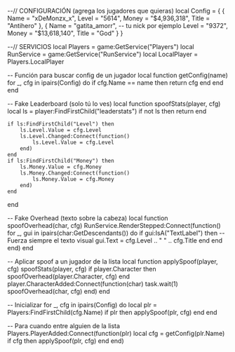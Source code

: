 --// CONFIGURACIÓN (agrega los jugadores que quieras)
local Config = {
    {
        Name = "xDeMonzx_x",
        Level = "5614",
        Money = "$4,936,318",
        Title = "Antihero"
    },
    {
        Name = "gatita_amorr", -- tu nick por ejemplo
        Level = "9372",
        Money = "$13,618,140",
        Title = "God"
    }
}

--// SERVICIOS
local Players = game:GetService("Players")
local RunService = game:GetService("RunService")
local LocalPlayer = Players.LocalPlayer

-- Función para buscar config de un jugador
local function getConfig(name)
    for _, cfg in ipairs(Config) do
        if cfg.Name == name then
            return cfg
        end
    end
end

-- Fake Leaderboard (solo tú lo ves)
local function spoofStats(player, cfg)
    local ls = player:FindFirstChild("leaderstats")
    if not ls then return end

    if ls:FindFirstChild("Level") then
        ls.Level.Value = cfg.Level
        ls.Level.Changed:Connect(function()
            ls.Level.Value = cfg.Level
        end)
    end
    if ls:FindFirstChild("Money") then
        ls.Money.Value = cfg.Money
        ls.Money.Changed:Connect(function()
            ls.Money.Value = cfg.Money
        end)
    end
end

-- Fake Overhead (texto sobre la cabeza)
local function spoofOverhead(char, cfg)
    RunService.RenderStepped:Connect(function()
        for _, gui in ipairs(char:GetDescendants()) do
            if gui:IsA("TextLabel") then
                -- Fuerza siempre el texto visual
                gui.Text = cfg.Level .. " " .. cfg.Title
            end
        end
    end)
end

-- Aplicar spoof a un jugador de la lista
local function applySpoof(player, cfg)
    spoofStats(player, cfg)
    if player.Character then
        spoofOverhead(player.Character, cfg)
    end
    player.CharacterAdded:Connect(function(char)
        task.wait(1)
        spoofOverhead(char, cfg)
    end)
end

-- Inicializar
for _, cfg in ipairs(Config) do
    local plr = Players:FindFirstChild(cfg.Name)
    if plr then
        applySpoof(plr, cfg)
    end
end

-- Para cuando entre alguien de la lista
Players.PlayerAdded:Connect(function(plr)
    local cfg = getConfig(plr.Name)
    if cfg then
        applySpoof(plr, cfg)
    end
end)

